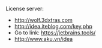 License server: 
- http://wolf.3dxtras.com
- http://idea.iteblog.com/key.php
- Go to link: https://jetbrains.tools/
- http://www.aku.vn/idea
